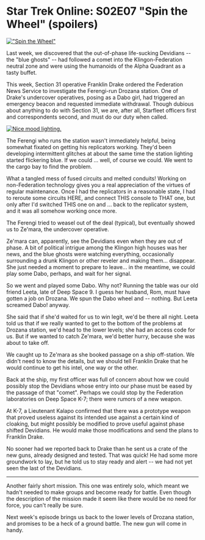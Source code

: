# Star Trek Online: S02E07 "Spin the Wheel" (spoilers)

[![](http://westkarana.com/wp-content/uploads/2010/10/GameClient-2010-10-23-13-45-12-59-480x305.jpg "\"Spin the Wheel\"")](http://westkarana.com/wp-content/uploads/2010/10/GameClient-2010-10-23-13-45-12-59.jpg)

Last week, we discovered that the out-of-phase life-sucking Devidians -- the "blue ghosts" -- had followed a comet into the Klingon-Federation neutral zone and were using the humanoids of the Alpha Quadrant as a tasty buffet.

This week, Section 31 operative Franklin Drake ordered the Federation News Service to investigate the Ferengi-run Drozana station. One of Drake's undercover operatives, posing as a Dabo girl, had triggered an emergency beacon and requested immediate withdrawal. Though dubious about anything to do with Section 31, we are, after all, Starfleet officers first and correspondents second, and must do our duty when called.

[![](http://westkarana.com/wp-content/uploads/2010/10/GameClient-2010-10-23-13-51-29-05-480x384.jpg "Nice mood lighting.")](http://westkarana.com/wp-content/uploads/2010/10/GameClient-2010-10-23-13-51-29-05.jpg)

The Ferengi who runs the station wasn't immediately helpful, being somewhat fixated on getting his replicators working. They'd been developing intermittent glitches at about the same time the station lighting started flickering blue. If we could ... well, of course we could. We went to the cargo bay to find the problem.

What a tangled mess of fused circuits and melted conduits! Working on non-Federation technology gives you a real appreciation of the virtues of regular maintenance. Once I had the replicators in a reasonable state, I had to reroute some circuits HERE, and connect THIS console to THAT one, but only after I'd switched THIS one on and ... back to the replicator system, and it was all somehow working once more.

The Ferengi tried to weasel out of the deal (typical), but eventually showed us to Ze'mara, the undercover operative.

Ze'mara can, apparently, see the Devidians even when they are out of phase. A bit of political intrigue among the Klingon high houses was her news, and the blue ghosts were watching everything, occasionally surrounding a drunk Klingon or other reveler and making them... disappear. She just needed a moment to prepare to leave... in the meantime, we could play some Dabo, perhaps, and wait for her signal.

So we went and played some Dabo. Why not? Running the table was our old friend Leeta, late of Deep Space 9. I guess her husband, Rom, must have gotten a job on Drozana. We spun the Dabo wheel and -- nothing. But Leeta screamed Dabo! anyway.

She said that if she'd waited for us to win legit, we'd be there all night. Leeta told us that if we really wanted to get to the bottom of the problems at Drozana station, we'd head to the lower levels; she had an access code for us. But if we wanted to catch Ze'mara, we'd better hurry, because she was about to take off.

We caught up to Ze'mara as she booked passage on a ship off-station. We didn't need to know the details, but we should tell Franklin Drake that he would continue to get his intel, one way or the other.

Back at the ship, my first officer was full of concern about how we could possibly stop the Devidians whose entry into our phase must be eased by the passage of that "comet". Perhaps we could stop by the Federation laboratories on Deep Space K-7; there were rumors of a new weapon.

At K-7, a Lieutenant Kalapo confirmed that there was a prototype weapon that proved useless against its intended use against a certain kind of cloaking, but might possibly be modified to prove useful against phase shifted Devidians. He would make those modifications and send the plans to Franklin Drake.

No sooner had we reported back to Drake than he sent us a crate of the new guns, already designed and tested. That was quick! He had some more groundwork to lay, but he told us to stay ready and alert -- we had not yet seen the last of the Devidians.

---

Another fairly short mission. This one was entirely solo, which meant we hadn't needed to make groups and become ready for battle. Even though the description of the mission made it seem like there would be no need for force, you can't really be sure.

Next week's episode brings us back to the lower levels of Drozana station, and promises to be a heck of a ground battle. The new gun will come in handy.

